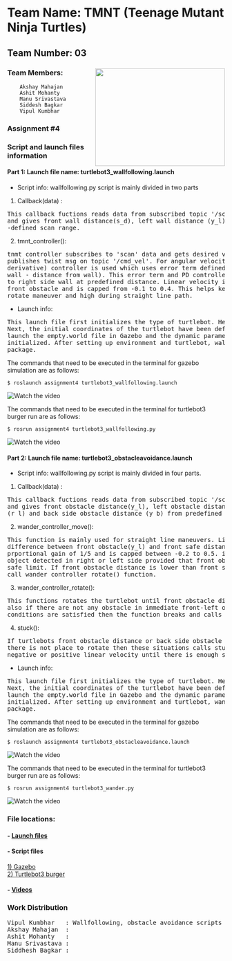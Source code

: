 # Team Name: TMNT (Teenage Mutant Ninja Turtles)	

## Team Number: 03  
### Team Members: <img align="right" width="300" height="226" src="https://raw.githubusercontent.com/vipulkumbhar/AuE893Spring20_VipulKumbhar/master/catkin_ws/git_readme_files/ninja_turtles_PNG55.png">   	
		Akshay Mahajan 
		Ashit Mohanty  
		Manu Srivastava  
		Siddesh Bagkar  
		Vipul Kumbhar  
		  
### Assignment #4  
  
### Script and launch files information 
  
#### Part 1:  Launch file name: turtlebot3_wallfollowing.launch 

- Script info: wallfollowing.py script is mainly divided in two parts    
1) Callback(data) : 
<pre>
This callback fuctions reads data from subscribed topic '/scan'. It replaces 'inf' and false '0's 
and gives front wall distance(s_d), left wall distance (y_l), right wall distance (y_r) from pre-
-defined scan range. 
</pre>

2) tmnt_controller(): 
<pre>
tnmt controller subscribes to 'scan' data and gets desired values from callback function. it also
publishes twist msg on topic '/cmd_vel'. For angular velocity in z direction, a PD (proportional 
derivative) controller is used which uses error term defined as ( distance to be maintained from 
wall - distance from wall). This error term and PD controller helps keep turtlebot path parallel 
to right side wall at predefined distance. Linear velocity is inversely proportional distance from
front obstacle and is capped from -0.1 to 0.4. This helps keep turtlebot speed lower during corner
rotate maneuver and high during straight line path.
</pre>
	  
- Launch info: 
<pre>
This launch file first initializes the type of turtlebot. Here it has a default entry of burger. 
Next, the initial coordinates of the turtlebot have been defined. After that, set of commands 
launch the empty.world file in Gazebo and the dynamic parameters of the virtual world are 
initialized. After setting up environment and turtlebot, wallfollowing.py is run with 'assignment4'
package. 
</pre>

The commands that need to be executed in the terminal for gazebo simulation are as follows:

```
$ roslaunch assignment4 turtlebot3_wallfollowing.launch       
```
![Watch the video](https://github.com/vipulkumbhar/AuE893Spring20_VipulKumbhar/blob/master/catkin_ws/src/assignment4/video/gazebo/wall_following.gif)

The commands that need to be executed in the terminal for turtlebot3 burger run are as follows:

```
$ rosrun assignment4 turtlebot3_wallfollowing.py       
```
![Watch the video](https://github.com/vipulkumbhar/AuE893Spring20_VipulKumbhar/blob/master/catkin_ws/src/assignment4/video/turtlebot3burger/wallfollowing_real.gif)

  
#### Part 2:  Launch file name: turtlebot3_obstacleavoidance.launch  
- Script info:  wallfollowing.py script is mainly divided in four parts.      

1) Callback(data) : 
<pre>
This callback fuctions reads data from subscribed topic '/scan'. It replaces 'inf' and false '0's 
and gives front obstacle distance(y_l), left obstacle distance (l_l), right obstacle distance 
(r_l) and back side obstacle distance (y_b) from predefined scan range.  
</pre>
2) wander_controller_move(): 
<pre>
This function is mainly used for straight line maneuvers. Linear velocity is proportional to 
difference between front obstacle(y_l) and front safe distance (front_limit). It is controlled by 
prportional gain of 1/5 and is capped between -0.2 to 0.5. it also added angular velocity opposite 
object detected in right or left side provided that front obstacle distance is greater than front 
safe limit. If front obstacle distance is lower than front safe limit, this function breaks and 
call wander_controller_rotate() function.  
</pre>
3) wander_controller_rotate(): 
<pre>
This functions rotates the turtlebot until front obstacle distance is greater than safe limit and 
also if there are not any obstacle in immediate front-left or front-right vicinity. If these 
conditions are satisfied then the function breaks and calls wander_controller_move() function.
</pre>
4) stuck(): 
<pre>
If turtlebots front obstacle distance or back side obstacle distance is lower than safe limit and 
there is not place to rotate then these situations calls stuck() function. Which publishes 
negative or positive linear velocity until there is enough space for turtlebot to rotate.
</pre>
	  
- Launch info: 
<pre>
This launch file first initializes the type of turtlebot. Here it has a default entry of burger. 
Next, the initial coordinates of the turtlebot have been defined. After that, set of commands 
launch the empty.world file in Gazebo and the dynamic parameters of the virtual world are 
initialized. After setting up environment and turtlebot, wanderfast.py is run with 'assignment4'
package. 
</pre>

The commands that need to be executed in the terminal for gazebo simulation are as follows:

```
$ roslaunch assignment4 turtlebot3_obstacleavoidance.launch    
```
![Watch the video](https://github.com/vipulkumbhar/AuE893Spring20_VipulKumbhar/blob/master/catkin_ws/src/assignment4/video/gazebo/obstacle_avoidance.gif)

The commands that need to be executed in the terminal for turtlebot3 burger run are as follows:

```
$ rosrun assignment4 turtlebot3_wander.py       
```

![Watch the video](https://github.com/vipulkumbhar/AuE893Spring20_VipulKumbhar/blob/master/catkin_ws/src/assignment4/video/turtlebot3burger/obstacleavoidance_real.gif)

### File locations:
#### - [Launch files](https://github.com/vipulkumbhar/AuE893Spring20_VipulKumbhar/tree/master/catkin_ws/src/assignment4/launch)     
#### - Script files    
[1) Gazebo](https://github.com/vipulkumbhar/AuE893Spring20_VipulKumbhar/tree/master/catkin_ws/src/assignment4/script)     
[2) Turtlebot3 burger](https://github.com/vipulkumbhar/AuE893Spring20_VipulKumbhar/tree/master/catkin_ws/src/assignment4/src)      
#### - [Videos](https://github.com/vipulkumbhar/AuE893Spring20_VipulKumbhar/tree/master/catkin_ws/src/assignment4/video)

### Work Distribution

<pre>
Vipul Kumbhar 	: Wallfollowing, obstacle avoidance scripts and launch files  
Akshay Mahajan	:  
Ashit Mohanty 	:  
Manu Srivastava	:   
Siddhesh Bagkar	:  
</pre>

